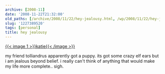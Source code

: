 ```yaml
---
archive: [2008-11]
date: '2008-11-22T21:32:00'
old_paths: [/archive/2008/11/22/hey-jealousy.html, /wp/2008/11/22/hey-jealousy/, /2008/11/22/hey-jealousy/, /blog/253]
slug: '1227389520'
tags: [personal]
title: hey jealousy
---
```


[{{< image 1 >}}katie{{< /image >}}][2]


my friend tolliandrus apparently got a puppy. its got some crazy elf ears
but i am jealous beyond belief. i really can't think of anything that
would make my life more complete.. sigh.

[2]: http://www.flickr.com/photos/tolliandrus/3048642675/ (photo sharing)

